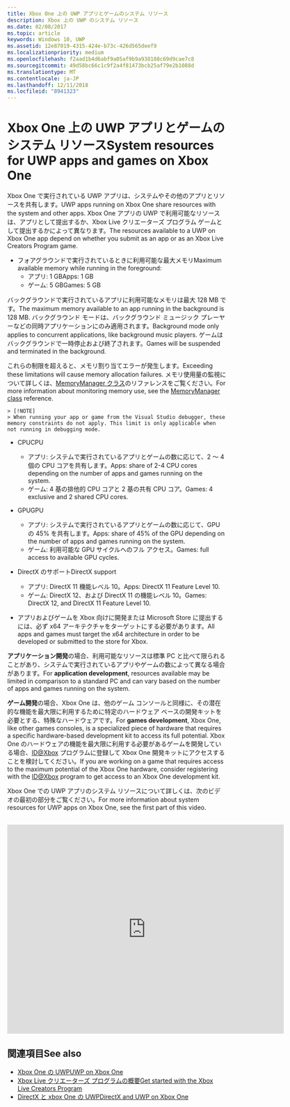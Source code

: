 ```yaml
---
title: Xbox One 上の UWP アプリとゲームのシステム リソース
description: Xbox 上の UWP のシステム リソース
ms.date: 02/08/2017
ms.topic: article
keywords: Windows 10, UWP
ms.assetid: 12e87019-4315-424e-b73c-426d565deef9
ms.localizationpriority: medium
ms.openlocfilehash: f2aad1b4d6abf9a05af9b9a938188c69d9cae7c8
ms.sourcegitcommit: 49d58bc66c1c9f2a4f81473bcb25af79e2b1088d
ms.translationtype: MT
ms.contentlocale: ja-JP
ms.lasthandoff: 12/11/2018
ms.locfileid: "8941323"
---
```

# <a name="system-resources-for-uwp-apps-and-games-on-xbox-one"></a><span data-ttu-id="12b5f-104">Xbox One 上の UWP アプリとゲームのシステム リソース</span><span class="sxs-lookup"><span data-stu-id="12b5f-104">System resources for UWP apps and games on Xbox One</span></span>

<span data-ttu-id="12b5f-105">Xbox One で実行されている UWP アプリは、システムやその他のアプリとリソースを共有します。</span><span class="sxs-lookup"><span data-stu-id="12b5f-105">UWP apps running on Xbox One share resources with the system and other apps.</span></span> <span data-ttu-id="12b5f-106">Xbox One アプリの UWP で利用可能なリソースは、アプリとして提出するか、Xbox Live クリエーターズ プログラム ゲームとして提出するかによって異なります。</span><span class="sxs-lookup"><span data-stu-id="12b5f-106">The resources available to a UWP on Xbox One app depend on whether you submit as an app or as an Xbox Live Creators Program game.</span></span>

* <span data-ttu-id="12b5f-107">フォアグラウンドで実行されているときに利用可能な最大メモリ</span><span class="sxs-lookup"><span data-stu-id="12b5f-107">Maximum available memory while running in the foreground:</span></span>
    * <span data-ttu-id="12b5f-108">アプリ: 1 GB</span><span class="sxs-lookup"><span data-stu-id="12b5f-108">Apps: 1 GB</span></span>
    * <span data-ttu-id="12b5f-109">ゲーム: 5 GB</span><span class="sxs-lookup"><span data-stu-id="12b5f-109">Games: 5 GB</span></span>

<span data-ttu-id="12b5f-110">バックグラウンドで実行されているアプリに利用可能なメモリは最大 128 MB です。</span><span class="sxs-lookup"><span data-stu-id="12b5f-110">The maximum memory available to an app running in the background is 128 MB.</span></span> <span data-ttu-id="12b5f-111">バックグラウンド モードは、バックグラウンド ミュージック プレーヤーなどの同時アプリケーションにのみ適用されます。</span><span class="sxs-lookup"><span data-stu-id="12b5f-111">Background mode only applies to concurrent applications, like background music players.</span></span>  <span data-ttu-id="12b5f-112">ゲームはバックグラウンドで一時停止および終了されます。</span><span class="sxs-lookup"><span data-stu-id="12b5f-112">Games will be suspended and terminated in the background.</span></span>

<span data-ttu-id="12b5f-113">これらの制限を超えると、メモリ割り当てエラーが発生します。</span><span class="sxs-lookup"><span data-stu-id="12b5f-113">Exceeding these limitations will cause memory allocation failures.</span></span> <span data-ttu-id="12b5f-114">メモリ使用量の監視について詳しくは、[MemoryManager クラス](https://msdn.microsoft.com/library/windows/apps/windows.system.memorymanager.aspx)のリファレンスをご覧ください。</span><span class="sxs-lookup"><span data-stu-id="12b5f-114">For more information about monitoring memory use, see the [MemoryManager class](https://msdn.microsoft.com/library/windows/apps/windows.system.memorymanager.aspx) reference.</span></span>
    
    > [!NOTE]
    > When running your app or game from the Visual Studio debugger, these memory constraints do not apply. This limit is only applicable when not running in debugging mode.

* <span data-ttu-id="12b5f-115">CPU</span><span class="sxs-lookup"><span data-stu-id="12b5f-115">CPU</span></span>
    * <span data-ttu-id="12b5f-116">アプリ: システムで実行されているアプリとゲームの数に応じて、2 ～ 4 個の CPU コアを共有します。</span><span class="sxs-lookup"><span data-stu-id="12b5f-116">Apps: share of 2-4 CPU cores depending on the number of apps and games running on the system.</span></span>
    * <span data-ttu-id="12b5f-117">ゲーム: 4 基の排他的 CPU コアと 2 基の共有 CPU コア。</span><span class="sxs-lookup"><span data-stu-id="12b5f-117">Games: 4 exclusive and 2 shared CPU cores.</span></span>

* <span data-ttu-id="12b5f-118">GPU</span><span class="sxs-lookup"><span data-stu-id="12b5f-118">GPU</span></span>
    * <span data-ttu-id="12b5f-119">アプリ: システムで実行されているアプリとゲームの数に応じて、GPU の 45% を共有します。</span><span class="sxs-lookup"><span data-stu-id="12b5f-119">Apps: share of 45% of the GPU depending on the number of apps and games running on the system.</span></span>
    * <span data-ttu-id="12b5f-120">ゲーム: 利用可能な GPU サイクルへのフル アクセス。</span><span class="sxs-lookup"><span data-stu-id="12b5f-120">Games: full access to available GPU cycles.</span></span>

* <span data-ttu-id="12b5f-121">DirectX のサポート</span><span class="sxs-lookup"><span data-stu-id="12b5f-121">DirectX support</span></span>
    * <span data-ttu-id="12b5f-122">アプリ: DirectX 11 機能レベル 10。</span><span class="sxs-lookup"><span data-stu-id="12b5f-122">Apps: DirectX 11 Feature Level 10.</span></span>
    * <span data-ttu-id="12b5f-123">ゲーム: DirectX 12、および DirectX 11 の機能レベル 10。</span><span class="sxs-lookup"><span data-stu-id="12b5f-123">Games: DirectX 12, and DirectX 11 Feature Level 10.</span></span>

* <span data-ttu-id="12b5f-124">アプリおよびゲームを Xbox 向けに開発または Microsoft Store に提出するには、必ず x64 アーキテクチャをターゲットにする必要があります。</span><span class="sxs-lookup"><span data-stu-id="12b5f-124">All apps and games must target the x64 architecture in order to be developed or submitted to the store for Xbox.</span></span>  

<span data-ttu-id="12b5f-125">**アプリケーション開発**の場合、利用可能なリソースは標準 PC と比べて限られることがあり、システムで実行されているアプリやゲームの数によって異なる場合があります。</span><span class="sxs-lookup"><span data-stu-id="12b5f-125">For **application development**, resources available may be limited in comparison to a standard PC and can vary based on the number of apps and games running on the system.</span></span>

<span data-ttu-id="12b5f-126">**ゲーム開発**の場合、Xbox One は、他のゲーム コンソールと同様に、その潜在的な機能を最大限に利用するために特定のハードウェア ベースの開発キットを必要とする、特殊なハードウェアです。</span><span class="sxs-lookup"><span data-stu-id="12b5f-126">For **games development**, Xbox One, like other games consoles, is a specialized piece of hardware that requires a specific hardware-based development kit to access its full potential.</span></span> <span data-ttu-id="12b5f-127">Xbox One のハードウェアの機能を最大限に利用する必要があるゲームを開発している場合、[ID@Xbox](http://www.xbox.com/Developers/id) プログラムに登録して Xbox One 開発キットにアクセスすることを検討してください。</span><span class="sxs-lookup"><span data-stu-id="12b5f-127">If you are working on a game that requires access to the maximum potential of the Xbox One hardware, consider registering with the [ID@Xbox](http://www.xbox.com/Developers/id) program to get access to an Xbox One development kit.</span></span>


<span data-ttu-id="12b5f-128">Xbox One での UWP アプリのシステム リソースについて詳しくは、次のビデオの最初の部分をご覧ください。</span><span class="sxs-lookup"><span data-stu-id="12b5f-128">For more information about system resources for UWP apps on Xbox One, see the first part of this video.</span></span>
</br>
</br>
<iframe src="https://mva.microsoft.com/en-US/training-courses-embed/developing-xbox-one-applications-16860/Video-What-s-Unique--vk0fOPf9C_2006218965" width="636" height="480" allowFullScreen frameBorder="0"></iframe>

## <a name="see-also"></a><span data-ttu-id="12b5f-129">関連項目</span><span class="sxs-lookup"><span data-stu-id="12b5f-129">See also</span></span>
- [<span data-ttu-id="12b5f-130">Xbox One の UWP</span><span class="sxs-lookup"><span data-stu-id="12b5f-130">UWP on Xbox One</span></span>](index.md)
- [<span data-ttu-id="12b5f-131">Xbox Live クリエーターズ プログラムの概要</span><span class="sxs-lookup"><span data-stu-id="12b5f-131">Get started with the Xbox Live Creators Program</span></span>](../xbox-live/get-started-with-creators/get-started-with-xbox-live-creators.md)
- [<span data-ttu-id="12b5f-132">DirectX と xbox One の UWP</span><span class="sxs-lookup"><span data-stu-id="12b5f-132">DirectX and UWP on Xbox One</span></span>](https://blogs.msdn.microsoft.com/chuckw/2017/12/15/directx-and-uwp-on-xbox-one/)


